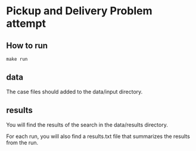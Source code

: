 # Pickup and Delivery Problem attempt
## How to run
`make run`
## data
The case files should added to the data/input directory.
## results
You will find the results of the search in the data/results directory. 

For each run, you will also find a results.txt file that summarizes the results from the run.
